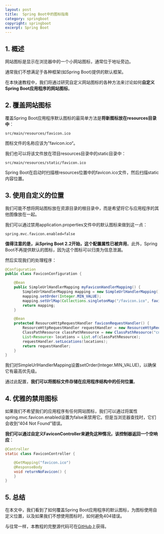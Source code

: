 ```yaml
---
layout: post
title:  Spring Boot中的图标指南
category: springboot
copyright: springboot
excerpt: Spring Boot
---
```


## 1. 概述

网站图标是显示在浏览器中的一个小网站图标，通常位于地址旁边。

通常我们不想满足于各种框架(如Spring Boot)提供的默认框架。

在本快速教程中，我们将通过研究自定义网站图标的各种方法来讨论如何**自定义Spring Boot应用程序的网站图标**。

## 2. 覆盖网站图标

覆盖Spring Boot应用程序默认图标的最简单方法是**将新图标放在resources目录中**：

```text
src/main/resources/favicon.ico
```

图标文件的名称应该为”favicon.ico“。

我们也可以将该文件放在项目resources目录中的static目录中：

```text
src/main/resources/static/favicon.ico
```

Spring Boot在启动时扫描根resources位置中的favicon.ico文件，然后扫描static内容位置。

## 3. 使用自定义的位置

我们可能不想将网站图标放在资源目录的根目录中，而是希望将它与应用程序的其他图像放在一起。

我们可以通过禁用application.properties文件中的默认图标来做到这一点：

```properties
spring.mvc.favicon.enabled=false
```

**值得注意的是，从Spring Boot 2.2开始，这个配置属性已被弃用**。此外，Spring Boot不再提供默认的图标，因为这个图标可以归类为信息泄漏。

然后实现我们的处理程序：

```java
@Configuration
public class FaviconConfiguration {

    @Bean
    public SimpleUrlHandlerMapping myFaviconHandlerMapping() {
        SimpleUrlHandlerMapping mapping = new SimpleUrlHandlerMapping();
        mapping.setOrder(Integer.MIN_VALUE);
        mapping.setUrlMap(Collections.singletonMap("/favicon.ico", faviconRequestHandler()));
        return mapping;
    }

    @Bean
    protected ResourceHttpRequestHandler faviconRequestHandler() {
        ResourceHttpRequestHandler requestHandler = new ResourceHttpRequestHandler();
        ClassPathResource classPathResource = new ClassPathResource("cn/tuyucheng/taketoday/images/");
        List<Resource> locations = List.of(classPathResource);
        requestHandler.setLocations(locations);
        return requestHandler;
    }
}
```

我们对SimpleUrlHandlerMapping设置setOrder(Integer.MIN_VALUE)，以确保它有最高优先级。

通过此配置，**我们可以将图标文件存储在应用程序结构中的任何位置**。

## 4. 优雅的禁用图标

如果我们不希望我们的应用程序有任何网站图标，我们可以通过将属性spring.mvc.favicon.enabled设置为false来禁用它。但是当浏览器查找时，它们会收到“404 Not Found”错误。

**我们可以通过自定义FaviconController来避免这种情况，该控制器返回一个空响应**：

```java
@Controller
static class FaviconController {

    @GetMapping("favicon.ico")
    @ResponseBody
    void returnNoFavicon() {
    }
}
```

## 5. 总结

在本文中，我们看到了如何覆盖Spring Boot应用程序的默认图标，为图标使用自定义位置，以及如果我们不想使用图标时，如何避免404错误。

与往常一样，本教程的完整源代码可在[GitHub](https://github.com/tuyucheng7/taketoday-tutorial4j/tree/master/spring-boot-modules/spring-boot-basic-customization-1)上获得。